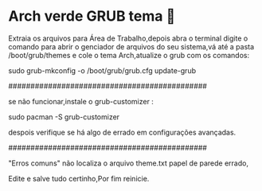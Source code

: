 # Arch verde GRUB tema 🎨
 Extraia os arquivos para Área de Trabalho,depois abra o terminal digite o 
 comando para abrir o genciador de arquivos do seu sistema,vá até a pasta /boot/grub/themes 
 e cole o tema Arch,atualize o grub com os comandos:
 
sudo grub-mkconfig -o /boot/grub/grub.cfg
update-grub



#############################################

se não funcionar,instale o grub-customizer :

sudo pacman -S grub-customizer

despois verifique se há algo de errado em configurações avançadas.

#############################################


"Erros comuns"
não localiza o arquivo theme.txt
papel de parede errado,

Edite e salve tudo certinho,Por fim reinicie.
